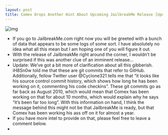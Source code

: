 ```yaml
---
layout: post
title: Comex Drops Another Hint About Upcoming JailbreakMe Release [Updated]
---
```

![img](http://media.idownloadblog.com/wp-content/uploads/2011/06/Jailbreakme-far-too-long.jpeg)
* If you go to JailbreakMe.com right now you will be greeted with a bunch of data that appears to be some logs of some sort. I have absolutely no idea what all this mean but I am hoping one of you will figure it out.
* With the release of JailbreakMe right around the corner, I wouldn’t be surprised if this was another clue of an imminent release… 
* Update: We’ve got a bit more of clarification about all this gibberish. iH8Sn0w told me that these are git commits that refer to GitHub. Additionally, fellow Twitter user @Cyclone321 tells me that “it looks like his source control commit history, which shows how long he has been working on it, commenting his code checkins”. These git commits go as far back as August 2010, which would mean that Comex has been working on that for about 10 months, which would explain why he says “it’s been far too long”. With this information on hand, I think the message behind this might not be that JailbreakMe is ready, but that Comex has been working his ass off on it for almost a year.
* If you have more intel to provide on that, please feel free to leave a comment below.
*  

